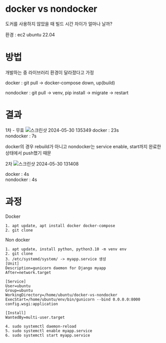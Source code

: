 # docker vs nondocker

도커를 사용하지 않았을 때 빌드 시간 차이가 얼마나 날까?

환경 : ec2 ubuntu 22.04

# 방법

개발하는 중 라이브러리 환경이 달라졌다고 가정

docker : git pull -> docker-compose down, up(build)

nondocker : git pull -> venv, pip install -> migrate -> restart

# 결과
1차 - 무효
![스크린샷 2024-05-30 135349](https://github.com/Gothax/docker-vs-nondocker/assets/82752784/cc7e32f9-0658-405c-a6e6-1f9e606ae997)
docker : 23s<br>
nondocker : 7s

docker의 경우 rebuild가 아니고 nondocker는 service enable, start까지 완료한 상태에서 push했기 때문

2차
![스크린샷 2024-05-30 131408](https://github.com/Gothax/docker-vs-nondocker/assets/82752784/39f7f7f3-3dfa-4c96-8a0b-1c9fa229d519)

docker : 4s<br>
nondocker : 4s


# 과정
Docker
```
1. apt update, apt install docker docker-compose
2. git clone

```

Non docker
```
1. apt update, install python, python3.10 -m venv env
2. git clone 
3. /etc/systemd/system/ -> myapp.service 생성
[Unit]
Description=gunicorn daemon for Django myapp
After=network.target

[Service]
User=ubuntu
Group=ubuntu
WorkingDirectory=/home/ubuntu/docker-vs-nondocker
ExecStart=/home/ubuntu/env/bin/gunicorn --bind 0.0.0.0:8000 config.wsgi:application

[Install]
WantedBy=multi-user.target

4. sudo systemctl daemon-reload
5. sudo systemctl enable myapp.service
6. sudo systemctl start myapp.service
```
